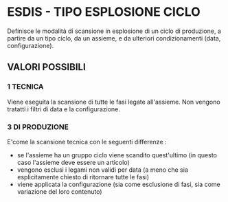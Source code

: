 # ESDIS     -  TIPO ESPLOSIONE CICLO
Definisce le modalità di scansione in esplosione di un ciclo di produzione, a partire da un tipo ciclo, da un assieme,
e da ulteriori condizionamenti (data, configurazione).

## VALORI POSSIBILI

### 1 TECNICA
Viene eseguita la scansione di tutte le fasi legate all'assieme.
Non vengono tratatti i filtri di data e la configurazione.

### 3 DI PRODUZIONE
E'come la scansione tecnica con le seguenti differenze : 
-    se l'assieme ha un gruppo ciclo viene scandito quest'ultimo (in questo caso l'assieme deve essere un articolo)
-    vengono esclusi i legami non validi per data (a meno che sia esplicitamente chiesto di ritornare tutte le fasi)
-    viene applicata la configurazione (sia come esclusione di fasi, sia come variazione del loro contenuto)

